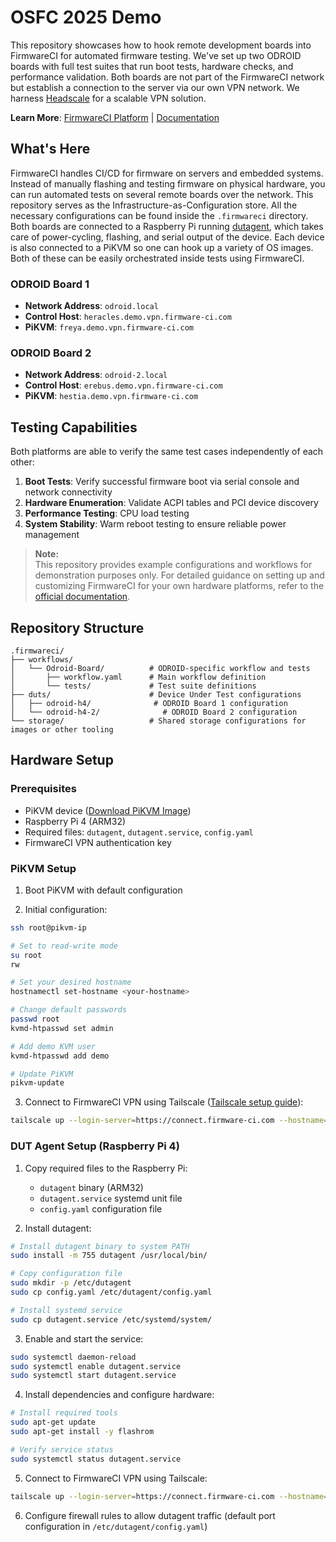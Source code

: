 # OSFC 2025 Demo

This repository showcases how to hook remote development boards into FirmwareCI for automated firmware testing. We've set up two ODROID boards with full test suites that run boot tests, hardware checks, and performance validation. Both boards are not part of the FirmwareCI network but establish a connection to the server via our own VPN network. We harness [Headscale](https://headscale.net/stable/) for a scalable VPN solution.

**Learn More**: [FirmwareCI Platform](https://firmware-ci.com) | [Documentation](https://docs.firmware-ci.com)

## What's Here

FirmwareCI handles CI/CD for firmware on servers and embedded systems. Instead of manually flashing and testing firmware on physical hardware, you can run automated tests on several remote boards over the network. This repository serves as the Infrastructure-as-Configuration store. All the necessary configurations can be found inside the `.firmwareci` directory. Both boards are connected to a Raspberry Pi running [dutagent](https://github.com/BlindspotSoftware/dutctl), which takes care of power-cycling, flashing, and serial output of the device. Each device is also connected to a PiKVM so one can hook up a variety of OS images. Both of these can be easily orchestrated inside tests using FirmwareCI.

### ODROID Board 1

- **Network Address**: `odroid.local`
- **Control Host**: `heracles.demo.vpn.firmware-ci.com`
- **PiKVM**: `freya.demo.vpn.firmware-ci.com`

### ODROID Board 2

- **Network Address**: `odroid-2.local`
- **Control Host**: `erebus.demo.vpn.firmware-ci.com`
- **PiKVM**: `hestia.demo.vpn.firmware-ci.com`

## Testing Capabilities

Both platforms are able to verify the same test cases independently of each other:

1. **Boot Tests**: Verify successful firmware boot via serial console and network connectivity
2. **Hardware Enumeration**: Validate ACPI tables and PCI device discovery
3. **Performance Testing**: CPU load testing
4. **System Stability**: Warm reboot testing to ensure reliable power management

> **Note:**  
> This repository provides example configurations and workflows for demonstration purposes only. For detailed guidance on setting up and customizing FirmwareCI for your own hardware platforms, refer to the [official documentation](https://docs.firmware-ci.com).

## Repository Structure

```
.firmwareci/
├── workflows/
│   └── Odroid-Board/          # ODROID-specific workflow and tests
│       ├── workflow.yaml      # Main workflow definition
│       └── tests/             # Test suite definitions
├── duts/                      # Device Under Test configurations
│   ├── odroid-h4/              # ODROID Board 1 configuration
│   └── odroid-h4-2/              # ODROID Board 2 configuration
└── storage/                   # Shared storage configurations for images or other tooling
```

## Hardware Setup

### Prerequisites

- PiKVM device ([Download PiKVM Image](https://pikvm.org/download/))
- Raspberry Pi 4 (ARM32)
- Required files: `dutagent`, `dutagent.service`, `config.yaml`
- FirmwareCI VPN authentication key

### PiKVM Setup

1. Boot PiKVM with default configuration

2. Initial configuration:

```sh
ssh root@pikvm-ip

# Set to read-write mode
su root
rw

# Set your desired hostname
hostnamectl set-hostname <your-hostname>

# Change default passwords
passwd root
kvmd-htpasswd set admin

# Add demo KVM user
kvmd-htpasswd add demo

# Update PiKVM
pikvm-update
```

3. Connect to FirmwareCI VPN using Tailscale ([Tailscale setup guide](https://docs.pikvm.org/tailscale/)):

```sh
tailscale up --login-server=https://connect.firmware-ci.com --hostname=<your-hostname>.org --authkey=<your-auth-key>
```

### DUT Agent Setup (Raspberry Pi 4)

1. Copy required files to the Raspberry Pi:
   - `dutagent` binary (ARM32)
   - `dutagent.service` systemd unit file
   - `config.yaml` configuration file

2. Install dutagent:

```sh
# Install dutagent binary to system PATH
sudo install -m 755 dutagent /usr/local/bin/

# Copy configuration file
sudo mkdir -p /etc/dutagent
sudo cp config.yaml /etc/dutagent/config.yaml

# Install systemd service
sudo cp dutagent.service /etc/systemd/system/
```

3. Enable and start the service:

```sh
sudo systemctl daemon-reload
sudo systemctl enable dutagent.service
sudo systemctl start dutagent.service
```

4. Install dependencies and configure hardware:

```sh
# Install required tools
sudo apt-get update
sudo apt-get install -y flashrom

# Verify service status
sudo systemctl status dutagent.service
```

5. Connect to FirmwareCI VPN using Tailscale:

```sh
tailscale up --login-server=https://connect.firmware-ci.com --hostname=<your-hostname>.org --authkey=<your-auth-key>
```

6. Configure firewall rules to allow dutagent traffic (default port configuration in `/etc/dutagent/config.yaml`)
